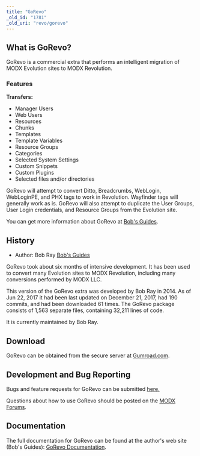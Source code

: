 ```yaml
---
title: "GoRevo"
_old_id: "1781"
_old_uri: "revo/gorevo"
---
```


## What is GoRevo?

GoRevo is a commercial extra that performs an intelligent migration of MODX Evolution sites to MODX Revolution. 
 
### Features

**Transfers:**

- Manager Users
- Web Users
- Resources
- Chunks
- Templates
- Template Variables
- Resource Groups
- Categories
- Selected System Settings
- Custom Snippets
- Custom Plugins
- Selected files and/or directories

GoRevo will attempt to convert Ditto, Breadcrumbs, WebLogin, WebLoginPE, and PHX tags to work in Revolution. Wayfinder tags will generally work as is. GoRevo will also attempt to duplicate the User Groups, User Login credentials, and Resource Groups from the Evolution site.

You can get more information about GoRevo at [Bob's Guides](https://bobsguides.com/why-choose-gorevo.html).

## History

- Author: Bob Ray [Bob's Guides](https://bobsguides.com)

GoRevo took about six months of intensive development. It has been used to convert many Evolution sites to MODX Revolution, including many conversions performed by MODX LLC.

This version of the GoRevo extra was developed by Bob Ray in 2014. As of Jun 22, 2017 it had been last updated on December 21, 2017, had 190 commits, and had been downloaded 61 times. The GoRevo package consists of 1,563 separate files, containing 32,211 lines of code.

It is currently maintained by Bob Ray.

## Download

GoRevo can be obtained from the secure server at [Gumroad.com](https://gum.co/gorevo).

## Development and Bug Reporting

Bugs and feature requests for GoRevo can be submitted [here.](https://bobsguides.com/contact-form.html)

Questions about how to use GoRevo should be posted on the [MODX Forums](https://forums.modx.com).

## Documentation

The full documentation for GoRevo can be found at the author's web site (Bob's Guides): [GoRevo Documentation](https://bobsguides.com/gorevo-package.html).
